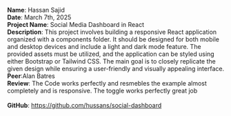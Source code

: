 **Name**: Hassan Sajid
<br/>
**Date**: March 7th, 2025
<br/>
**Project Name**: Social Media Dashboard in React
<br/>
**Description**: This project involves building a responsive React application organized with a components folder. It should be designed for both mobile and desktop devices and include a light and dark mode feature. The provided assets must be utilized, and the application can be styled using either Bootstrap or Tailwind CSS. The main goal is to closely replicate the given design while ensuring a user-friendly and visually appealing interface.
<br/>
**Peer**:Alan Batres 
<br/>
**Review**: The Code works perfectly and resmebles the example almost completely and is responsive. The toggle works perfectly great job
<br/>
<br/>
**GitHub**: https://github.com/hussans/social-dashboard
